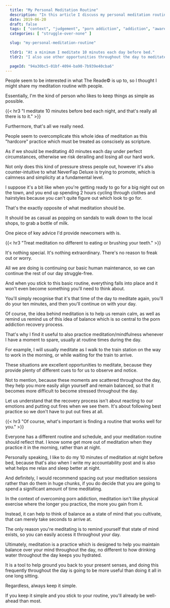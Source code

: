 ```yaml
---
  title: "My Personal Meditation Routine"
  description: "In this article I discuss my personal meditation routine and how I personally use it to help me maintain balance in life."
  date: 2019-06-20
  draft: false
  tags: [ "context", "judgement", "porn addiction", "addiction", "awareness", "awareness exercises", "perspective", "nofap", "neverfap", "neverfap deluxe" ]
  categories: [ "struggle-over-none" ]

  slug: "my-personal-meditation-routine"
  
  tldr1: "At a minimum I meditate 10 minutes each day before bed."
  tldr2: "I also use other opportunities throughout the day to meditate and practice awareness."

  pageId: "94a30bc5-01bf-4094-ba90-7b939e40cba6"
---
```



People seem to be interested in what The Reade&copy; is up to, so I thought I might share my meditation routine with people.

Essentially, I'm the kind of person who likes to keep things as simple as possible.


{{< hr3 "I meditate 10 minutes before bed each night, and that's really all there is to it." >}}


Furthermore, that's all we really need.

People seem to overcomplicate this whole idea of meditation as this "hardcore" practice which must be treated as conscisely as scripture.

As if we should be meditating 40 minutes each day under perfect circumstances, otherwise we risk derailing and losing all our hard work.

Not only does this kind of pressure stress people out, however it's also counter-intuitive to what NeverFap Deluxe is trying to promote, which is calmness and simplicity at a fundamental level.

I suppose it's a bit like when you're getting ready to go for a big night out on the town, and you end up spending 2 hours cycling through clothes and hairstyles because you can't quite figure out which look to go for.

That's the exactly opposite of what meditation should be. 

It should be as casual as popping on sandals to walk down to the local shops, to grab a bottle of milk.

One piece of key advice I'd provide newcomers with is.


{{< hr3 "Treat meditation no different to eating or brushing your teeth." >}}


It's nothing special. It's nothing extraordinary. There's no reason to freak out or worry.

All we are doing is continuing our basic human maintenance, so we can continue the rest of our day struggle-free.

And when you stick to this basic routine, everything falls into place and it won't even become something you'll need to think about.

You'll simply recognise that it's that time of the day to meditate again, you'll do your ten minutes, and then you'll continue on with your day.

Of course, the idea behind meditation is to help us remain calm, as well as remind us remind us of this idea of balance which is so central to the porn addiction recovery process. 

That's why I find it useful to also practice meditation/mindfulness whenever I have a moment to spare, usually at routine times during the day. 

For example, I will usually meditate as I walk to the train station on the way to work in the morning, or while waiting for the train to arrive.

These situations are excellent opportunities to meditate, because they provide plenty of different cues to for us to observe and notice.

Not to mention, because these moments are scattered throughout the day, they help you more easily align yourself and remain balanced, so that it becomes more difficult to become stressed throughout the day.

Let us understand that the recovery process isn't about reacting to our emotions and putting out fires when we see them. It's about following best practice so we don't have to put out fires at all.


{{< hr3 "Of course, what's important is finding a routine that works well for you." >}}


Everyone has a different routine and schedule, and your meditation routine should reflect that. I know some get more out of meditation when they practice it in the morning, rather than at night. 

Personally speaking, I like to do my 10 minutes of meditation at night before bed, because that's also when I write my accountability post and is also what helps me relax and sleep better at night.

And definitely, I would recommend spacing out your meditation sessions rather than do them in huge chunks, if you do decide that you are going to spend a significant amount of time meditating.

In the context of overcoming porn addiction, meditation isn't like physical exercise where the longer you practice, the more you gain from it.

Instead, it can help to think of balance as a state of mind that you cultivate, that can merely take seconds to arrive at.

The only reason you're meditating is to remind yourself that state of mind exists, so you can easily access it throughout your day.

Ultimately, meditation is a practice which is designed to help you maintain balance over your mind throughout the day, no different to how drinking water throughout the day keeps you hydrated.

It is a tool to help ground you back to your present senses, and doing this frequently throughout the day is going to be more useful than doing it all in one long sitting.

Regardless, always keep it simple. 

If you keep it simple and you stick to your routine, you'll already be well-ahead than most.


